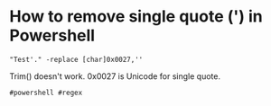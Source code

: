 # How to remove single quote (') in Powershell

    "Test'." -replace [char]0x0027,''

Trim() doesn't work. 0x0027 is Unicode for single quote.

    #powershell #regex

